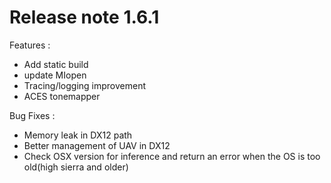 # Release note 1.6.1
Features :
* Add static build
* update MIopen
* Tracing/logging improvement
* ACES tonemapper

Bug Fixes :
* Memory leak in DX12 path
* Better management of UAV in DX12
* Check OSX version for inference and return an error when the OS is too old(high sierra and older)
